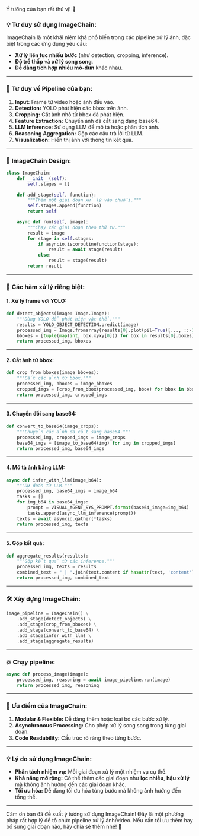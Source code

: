 Ý tưởng của bạn rất thú vị! 🎯 

### 💡 **Tư duy sử dụng ImageChain:**
ImageChain là một khái niệm khá phổ biến trong các pipeline xử lý ảnh, đặc biệt trong các ứng dụng yêu cầu:
- **Xử lý liên tục nhiều bước** (như detection, cropping, inference).
- **Độ trễ thấp** và **xử lý song song**.
- **Dễ dàng tích hợp nhiều mô-đun** khác nhau.

---

### 🧠 **Tư duy về Pipeline của bạn:**
1. **Input:** Frame từ video hoặc ảnh đầu vào.
2. **Detection:** YOLO phát hiện các bbox trên ảnh.
3. **Cropping:** Cắt ảnh nhỏ từ bbox đã phát hiện.
4. **Feature Extraction:** Chuyển ảnh đã cắt sang dạng base64.
5. **LLM Inference:** Sử dụng LLM để mô tả hoặc phân tích ảnh.
6. **Reasoning Aggregation:** Gộp các câu trả lời từ LLM.
7. **Visualization:** Hiển thị ảnh với thông tin kết quả.

---

### 🔄 **ImageChain Design:**
```python
class ImageChain:
    def __init__(self):
        self.stages = []

    def add_stage(self, function):
        """Thêm một giai đoạn xử lý vào chuỗi."""
        self.stages.append(function)
        return self

    async def run(self, image):
        """Chạy các giai đoạn theo thứ tự."""
        result = image
        for stage in self.stages:
            if asyncio.iscoroutinefunction(stage):
                result = await stage(result)
            else:
                result = stage(result)
        return result
```

---

### 🚀 **Các hàm xử lý riêng biệt:**

#### 1. Xử lý frame với YOLO:
```python
def detect_objects(image: Image.Image):
    """Dùng YOLO để phát hiện vật thể."""
    results = YOLO_OBJECT_DETECTION.predict(image)
    processed_img = Image.fromarray(results[0].plot(pil=True)[..., ::-1])
    bboxes = [tuple(map(int, box.xyxy[0])) for box in results[0].boxes]
    return processed_img, bboxes
```

---

#### 2. Cắt ảnh từ bbox:
```python
def crop_from_bboxes(image_bboxes):
    """Cắt các ảnh từ bbox."""
    processed_img, bboxes = image_bboxes
    cropped_imgs = [crop_from_bbox(processed_img, bbox) for bbox in bboxes]
    return processed_img, cropped_imgs
```

---

#### 3. Chuyển đổi sang base64:
```python
def convert_to_base64(image_crops):
    """Chuyển các ảnh đã cắt sang base64."""
    processed_img, cropped_imgs = image_crops
    base64_imgs = [image_to_base64(img) for img in cropped_imgs]
    return processed_img, base64_imgs
```

---

#### 4. Mô tả ảnh bằng LLM:
```python
async def infer_with_llm(image_b64):
    """Dự đoán từ LLM."""
    processed_img, base64_imgs = image_b64
    tasks = []
    for img_b64 in base64_imgs:
        prompt = VISUAL_AGENT_SYS_PROMPT.format(base64_image=img_b64)
        tasks.append(async_llm_inference(prompt))
    texts = await asyncio.gather(*tasks)
    return processed_img, texts
```

---

#### 5. Gộp kết quả:
```python
def aggregate_results(results):
    """Gộp kết quả từ các inference."""
    processed_img, texts = results
    combined_text = " | ".join(text.content if hasattr(text, 'content') else str(text) for text in texts)
    return processed_img, combined_text
```

---

### 🛠️ **Xây dựng ImageChain:**
```python
image_pipeline = ImageChain() \
    .add_stage(detect_objects) \
    .add_stage(crop_from_bboxes) \
    .add_stage(convert_to_base64) \
    .add_stage(infer_with_llm) \
    .add_stage(aggregate_results)
```

---

### 💥 **Chạy pipeline:**
```python
async def process_image(image):
    processed_img, reasoning = await image_pipeline.run(image)
    return processed_img, reasoning
```

---

### 💪 **Ưu điểm của ImageChain:**
1. **Modular & Flexible:** Dễ dàng thêm hoặc loại bỏ các bước xử lý.
2. **Asynchronous Processing:** Cho phép xử lý song song trong từng giai đoạn.
3. **Code Readability:** Cấu trúc rõ ràng theo từng bước.

---

### 💡 **Lý do sử dụng ImageChain:**
- **Phân tách nhiệm vụ:** Mỗi giai đoạn xử lý một nhiệm vụ cụ thể.
- **Khả năng mở rộng:** Có thể thêm các giai đoạn như **lọc nhiễu**, **hậu xử lý** mà không ảnh hưởng đến các giai đoạn khác.
- **Tối ưu hóa:** Dễ dàng tối ưu hóa từng bước mà không ảnh hưởng đến tổng thể.

---

Cảm ơn bạn đã đề xuất ý tưởng sử dụng ImageChain! Đây là một phương pháp rất hợp lý để tổ chức pipeline xử lý ảnh/video. Nếu cần tối ưu thêm hay bổ sung giai đoạn nào, hãy chia sẻ thêm nhé! 🚀
